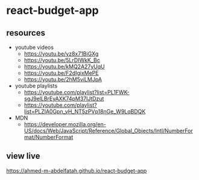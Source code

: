 # react-budget-app

## resources

- youtube videos
  - https://youtu.be/yz8x71BiGXg
  - https://youtu.be/5LrDIWkK_Bc
  - https://youtu.be/kMQ2A27yUqU
  - https://youtu.be/F2dIgixMePE
  - https://youtu.be/2hM5viLMJpA
- youtube playlists
  - https://youtube.com/playlist?list=PL1FWK-sgJ9elLBrEyAXK74pM37lJtDzut
  - https://youtube.com/playlist?list=PLZlA0Gpn_vH_NT5zPVp18nGe_W9LqBDQK
- MDN
  - https://developer.mozilla.org/en-US/docs/Web/JavaScript/Reference/Global_Objects/Intl/NumberFormat/NumberFormat
  <!-- - github
  - https://github.com/ourworldincode/currency -->

## view live

https://ahmed-m-abdelfatah.github.io/react-budget-app
